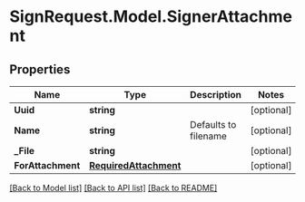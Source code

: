 # SignRequest.Model.SignerAttachment
## Properties

Name | Type | Description | Notes
------------ | ------------- | ------------- | -------------
**Uuid** | **string** |  | [optional] 
**Name** | **string** | Defaults to filename | [optional] 
**_File** | **string** |  | [optional] 
**ForAttachment** | [**RequiredAttachment**](RequiredAttachment.md) |  | [optional] 

[[Back to Model list]](../README.md#documentation-for-models) [[Back to API list]](../README.md#documentation-for-api-endpoints) [[Back to README]](../README.md)

